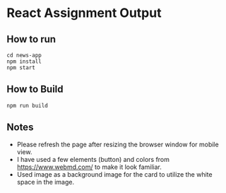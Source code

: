 # React Assignment Output


## How to run
```
cd news-app
npm install
npm start
```
## How to Build
```
npm run build
```

## Notes
- Please refresh the page after resizing the browser window for mobile view.
- I have used a few elements (button) and colors from https://www.webmd.com/ to make it look familiar. 
- Used image as a background image for the card to utilize the white space in the image.